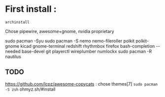 # First install :

`archinstall`

Chose pipewire, awesome+gnome, nvidia proprietary

sudo pacman -Syu
sudo pacman -S nemo nemo-fileroller polkit polkit-gnome kicad gnome-terminal redshift rhythmbox firefox bash-completion --needed base-devel git playerctl wireplumber numlockx
sudo pacman -R nautilus

## TODO 
https://github.com/lcpz/awesome-copycats : chose themes[7]
`sudo pacman -S zsh`
ohmyz.sh/#install
